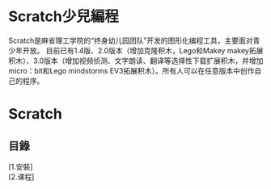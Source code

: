 ﻿# Scratch少兒編程
Scratch是麻省理工学院的“终身幼儿园团队”开发的图形化编程工具，主要面对青少年开放。
目前已有1.4版、2.0版本（增加克隆积木，Lego和Makey makey拓展积木）、3.0版本（增加视频侦测、文字朗读、翻译等选择性下载扩展积木，并增加micro：bit和Lego mindstorms EV3拓展积木）。所有人可以在任意版本中创作自己的程序。

# Scratch
## 目錄
[1.安裝]<br>
[2.课程]